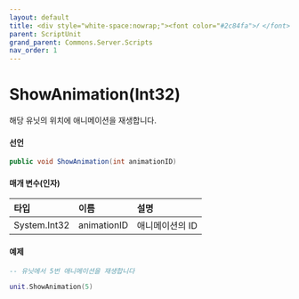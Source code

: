 ```yaml
---
layout: default
title: <div style="white-space:nowrap;"><font color="#2c84fa">𝑓 </font>ShowAnimation</div>
parent: ScriptUnit
grand_parent: Commons.Server.Scripts
nav_order: 1
---
```


<!-- 아래로 편집 -->


# ShowAnimation(Int32)
해당 유닛의 위치에 애니메이션을 재생합니다.

#### 선언
```cs
public void ShowAnimation(int animationID)
```
#### 매개 변수(인자)

|타입|이름|설명|
|:-|:-|:-|
|System.Int32|animationID|애니메이션의 ID|

#### 예제
```lua
-- 유닛에서 5번 애니메이션을 재생합니다

unit.ShowAnimation(5)
```